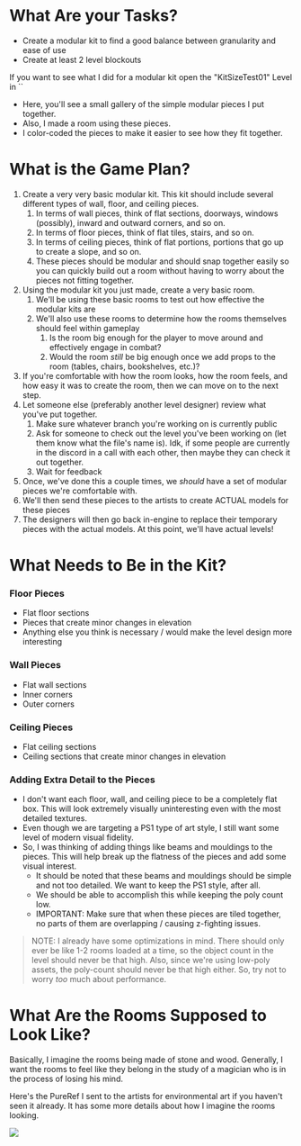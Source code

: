
# What Are your Tasks?

- Create a modular kit to find a good balance between granularity and ease of use
- Create at least 2 level blockouts 

If you want to see what I did for a modular kit open the "KitSizeTest01" Level in ``
- Here, you'll see a small gallery of the simple modular pieces I put together.
- Also, I made a room using these pieces.
- I color-coded the pieces to make it easier to see how they fit together.

# What is the Game Plan?

1. Create a very very basic modular kit. This kit should include several different types of wall, floor, and ceiling pieces.
	1. In terms of wall pieces, think of flat sections, doorways, windows (possibly), inward and outward corners, and so on.
	2. In terms of floor pieces, think of flat tiles, stairs, and so on.
	3. In terms of ceiling pieces, think of flat portions, portions that go up to create a slope, and so on.
	4. These pieces should be modular and should snap together easily so you can quickly build out a room without having to worry about the pieces not fitting together.
2. Using the modular kit you just made, create a very basic room.
	1. We'll be using these basic rooms to test out how effective the modular kits are
	2. We'll also use these rooms to determine how the rooms themselves should feel within gameplay
		1. Is the room big enough for the player to move around and effectively engage in combat?
		2. Would the room *still* be big enough once we add props to the room (tables, chairs, bookshelves, etc.)?
3. If you're comfortable with how the room looks, how the room feels, and how easy it was to create the room, then we can move on to the next step.
4. Let someone else (preferably another level designer) review what you've put together.
	1. Make sure whatever branch you're working on is currently public
	2. Ask for someone to check out the level you've been working on (let them know what the file's name is). Idk, if some people are currently in the discord in a call with each other, then maybe they can check it out together.
	3. Wait for feedback
5. Once, we've done this a couple times, we *should* have a set of modular pieces we're comfortable with.
6. We'll then send these pieces to the artists to create ACTUAL models for these pieces
7. The designers will then go back in-engine to replace their temporary pieces with the actual models. At this point, we'll have actual levels!

# What Needs to Be in the Kit?

### Floor Pieces
- Flat floor sections
- Pieces that create minor changes in elevation
- Anything else you think is necessary / would make the level design more interesting

### Wall Pieces
- Flat wall sections
- Inner corners
- Outer corners

### Ceiling Pieces
- Flat ceiling sections
- Ceiling sections that create minor changes in elevation

### Adding Extra Detail to the Pieces

- I don't want each floor, wall, and ceiling piece to be a completely flat box. This will look extremely visually uninteresting even with the most detailed textures.
- Even though we are targeting a PS1 type of art style, I still want some level of modern visual fidelity.
- So, I was thinking of adding things like beams and mouldings to the pieces. This will help break up the flatness of the pieces and add some visual interest.
	- It should be noted that these beams and mouldings should be simple and not too detailed. We want to keep the PS1 style, after all.
	- We should be able to accomplish this while keeping the poly count low.
	- IMPORTANT: Make sure that when these pieces are tiled together, no parts of them are overlapping / causing z-fighting issues.

> NOTE: I already have some optimizations in mind. There should only ever be like 1-2 rooms loaded at a time, so the object count in the level should never be that high. Also, since we're using low-poly assets, the poly-count should never be that high either. So, try not to worry *too* much about performance.

# What Are the Rooms Supposed to Look Like?

Basically, I imagine the rooms being made of stone and wood. Generally, I want the rooms to feel like they belong in the study of a magician who is in the process of losing his mind.

Here's the PureRef I sent to the artists for environmental art if you haven't seen it already. It has some more details about how I imagine the rooms looking.

![](<../../../_Meta/Attachments/Pasted image 20250521015148.png>)
